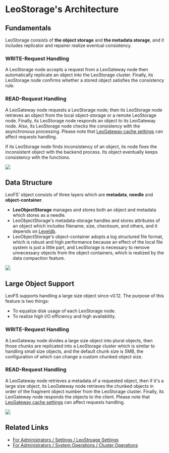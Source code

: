# LeoStorage's Architecture

## Fundamentals

LeoStorage consists of **the object storage** and **the metadata storage**, and it includes replicator and repairer realize eventual consistency.


### WRITE-Request Handling

A LeoStorage node accepts a request from a LeoGateway node then automatically replicate an object into the LeoStorage cluster. Finally, its LeoStorage node confirms whether a stored object satisfies the consistency rule.


### READ-Request Handling

A LeoGateway node requests a LeoStorage node; then its LeoStorage node retrieves an object from the local object-storage or a remote LeoStorage node. Finally, its LeoStorage node responds an object to its LeoGateway node. Also, its LeoStorage node checks the consistency with the asynchronous processing. Please note that [LeoGateway cache settings](/admin/settings/leo_gateway/#cache-consistency-between-leogateway-and-leostorage) can affect requests handling.

If its LeoStorage node finds inconsistency of an object, its node fixes the inconsistent object with the backend process. Its object eventually keeps consistency with the functions.


![](../assets/leofs-architecture.003.jpg)


## Data Structure

LeoFS’ object consists of three layers which are **metadata**, **needle** and **object-container**.

* **LeoObjectStorage** manages and stores both an object and metadata which stores as a needle.
* LeoObjectStorage's metadata-storage handles and stores attributes of an object which includes filename, size, checksum, and others, and it depends on <a href="" target="_blank">Leveldb</a>.
* LeoObjectStorage's object-container adopts a log structured file format, which is robust and high performance because an effect of the local file system is just a little part, and LeoStorage is necessary to remove unnecessary objects from the object containers, which is realized by the data compaction feature.

![](../assets/leofs-architecture.005.jpg)


## Large Object Support

LeoFS supports handling a large size object since v0.12. The purpose of this feature is two things:

* To equalize disk usage of each LeoStorage node.
* To realize high I/O efficiency and high availability.


### WRITE-Request Handling

A LeoGateway node divides a large size object into plural objects, then those chunks are replicated into a LeoStorage cluster which is similar to handling small size objects, and the default chunk size is 5MB, the configuration of which can change a custom chunked object size.


### READ-Request Handling

A LeoGateway node retrieves a metadata of a requested object, then if it's a large size object, its LeoGateway node retrieves the chunked objects in order of the fragment object number from the LeoStorage cluster. Finally, its LeoGateway node responds the objects to the client. Please note that [LeoGateway cache settings](/admin/settings/leo_gateway/#cache-consistency-between-leogateway-and-leostorage) can affect requests handling.

![](../assets/leofs-architecture.006.jpg)


## Related Links

- [For Administrators / Settings / LeoStroage Settings](/admin/settings/leo_storage.md)
- [For Administrators / System Operations / Cluster Operations](/admin/system_operations/cluster.md)

